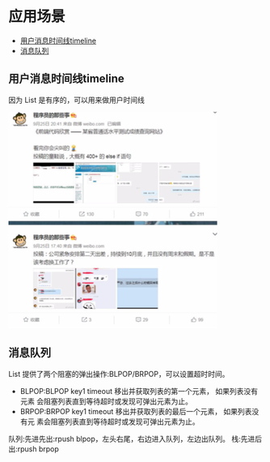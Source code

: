 # 应用场景

- [用户消息时间线timeline](#用户消息时间线timeline)
- [消息队列](#消息队列)



## 用户消息时间线timeline

因为 List 是有序的，可以用来做用户时间线

![image-20200805172456928](../../../assets/image-20200805172456928.png)

## 消息队列

List 提供了两个阻塞的弹出操作:BLPOP/BRPOP，可以设置超时时间。

- BLPOP:BLPOP key1 timeout 移出并获取列表的第一个元素， 如果列表没有元素 会阻塞列表直到等待超时或发现可弹出元素为止。
- BRPOP:BRPOP key1 timeout 移出并获取列表的最后一个元素， 如果列表没有元 素会阻塞列表直到等待超时或发现可弹出元素为止。

队列:先进先出:rpush blpop，左头右尾，右边进入队列，左边出队列。 栈:先进后出:rpush brpop